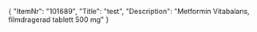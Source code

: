 {
  "ItemNr": "101689",
  "Title": "test",
  "Description": "Metformin Vitabalans, filmdragerad tablett 500 mg"
}